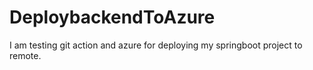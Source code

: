 # DeploybackendToAzure
I am testing git action and azure for deploying my springboot project to remote. 

